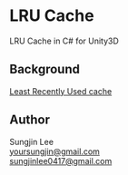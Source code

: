 # LRU Cache
LRU Cache in C# for Unity3D

## Background
[Least Recently Used cache](https://en.wikipedia.org/wiki/Cache_replacement_policies#Least_Recently_Used_.28LRU.29)

## Author
Sungjin Lee<br> 
yoursungjin@gmail.com<br> 
sungjinlee0417@gmail.com
